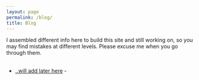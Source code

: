 ```yaml
---
layout: page
permalink: /blog/
title: Blog
---
```


I assembled different info here to build this site and still working on, so you may find mistakes at different levels. Please excuse me when you go through them. <br><br>

<ul>
	<li><a href="Add later">..will add later here</a> - </li>
</ul>
